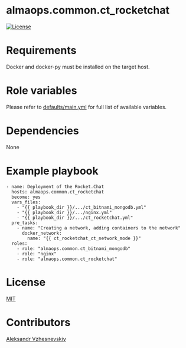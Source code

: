 
# almaops.common.ct_rocketchat
[![License](https://img.shields.io/badge/license-MIT%20License-brightgreen.svg)](https://opensource.org/licenses/MIT)

# Requirements
Docker and docker-py must be installed on the target host.

# Role variables
Please refer to [defaults/main.yml](./defaults/main.yml) for full list of available variables. 

# Dependencies
None

# Example playbook

```
- name: Deployment of the Rocket.Chat
  hosts: almaops.common.ct_rocketchat
  become: yes
  vars_files:
    - "{{ playbook_dir }}/.../ct_bitnami_mongodb.yml"
    - "{{ playbook_dir }}/.../nginx.yml"
    - "{{ playbook_dir }}/.../ct_rocketchat.yml"
  pre_tasks:
    - name: "Creating a network, adding containers to the network"
      docker_network:
        name: "{{ ct_rocketchat_ct_network_mode }}"
  roles:
    - role: "almaops.common.ct_bitnami_mongodb"
    - role: "nginx"
    - role: "almaops.common.ct_rocketchat"
```

# License
[MIT](./LICENSE)

# Contributors
[Aleksandr Vzhesnevskiy](https://github.com/hDw1z)
